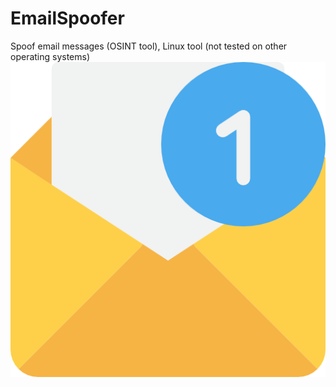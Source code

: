 # EmailSpoofer
Spoof email messages (OSINT tool), Linux tool (not tested on other operating systems)
![logo](email.png)
